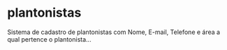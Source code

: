 # plantonistas
Sistema de cadastro de plantonistas com Nome, E-mail, Telefone e área a qual pertence o plantonista...
